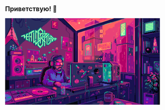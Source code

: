 ## Приветствую! 👋

<div align="center">
  <img src="https://github.com/TF-Styx/TF-Styx/blob/main/Images/Coding%20-%20Pixel%20Jeff.gif" alt="Coding - Pixel Jeff"/>
</div>
